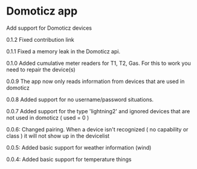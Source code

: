 # Domoticz app 

Add support for Domoticz devices

0.1.2 Fixed contribution link

0.1.1 Fixed a memory leak in the Domoticz api. 

0.1.0 Added cumulative meter readers for T1, T2, Gas. For this to work you need to repair the device(s)

0.0.9 The app now only reads information from devices that are used in domoticz

0.0.8 Added support for no username/password situations. 

0.0.7 Added support for the type 'lightning2' and ignored devices that are not used in domoticz ( used = 0 )

0.0.6: Changed pairing. When a device isn't recognized ( no capability or class ) it will not show up in the devicelist

0.0.5: Added basic support for weather information (wind)
  
0.0.4: Added basic support for temperature things  